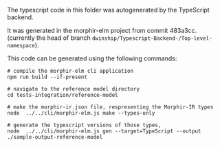 The typescript code in this folder was autogenerated by the TypeScript backend.

It was generated in the morphir-elm project from commit 483a3cc. (currently the
head of branch `dwinship/Typescript-Backend-/Top-level-namespace`).

This code can be generated using the following commands:

```
# compile the morphir-elm cli application
npm run build --if-present

# navigate to the reference model directory
cd tests-integration/reference-model

# make the morphir-ir.json file, respresenting the Morphir-IR types
node  ../../cli/morphir-elm.js make --types-only 

# generate the typescript versions of those types, 
node  ../../cli/morphir-elm.js gen --target=TypeScript --output ./sample-output-reference-model

```
